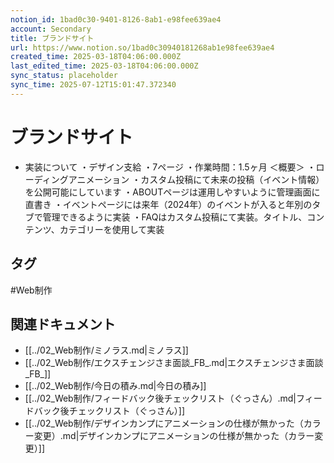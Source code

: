 ```yaml
---
notion_id: 1bad0c30-9401-8126-8ab1-e98fee639ae4
account: Secondary
title: ブランドサイト
url: https://www.notion.so/1bad0c30940181268ab1e98fee639ae4
created_time: 2025-03-18T04:06:00.000Z
last_edited_time: 2025-03-18T04:06:00.000Z
sync_status: placeholder
sync_time: 2025-07-12T15:01:47.372340
---
```

# ブランドサイト

- 実装について
・デザイン支給
・7ページ
・作業時間：1.5ヶ月
＜概要＞
・ローディングアニメーション
・カスタム投稿にて未来の投稿（イベント情報）を公開可能にしています
・ABOUTページは運用しやすいように管理画面に直書き
・イベントページには来年（2024年）のイベントが入ると年別のタブで管理できるように実装
・FAQはカスタム投稿にて実装。タイトル、コンテンツ、カテゴリーを使用して実装

## タグ

#Web制作 

## 関連ドキュメント

- [[../02_Web制作/ミノラス.md|ミノラス]]
- [[../02_Web制作/エクスチェンジさま面談_FB_.md|エクスチェンジさま面談_FB_]]
- [[../02_Web制作/今日の積み.md|今日の積み]]
- [[../02_Web制作/フィードバック後チェックリスト（ぐっさん）.md|フィードバック後チェックリスト（ぐっさん）]]
- [[../02_Web制作/デザインカンプにアニメーションの仕様が無かった（カラー変更）.md|デザインカンプにアニメーションの仕様が無かった（カラー変更）]]
